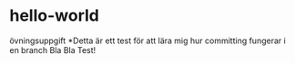 # hello-world
övningsuppgift
*Detta är ett test för att lära mig hur committing fungerar i en branch
Bla Bla Test!